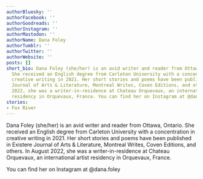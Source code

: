 ```yaml
---
authorBluesky: ''
authorFacebook: ''
authorGoodreads: ''
authorInstagram: ''
authorMastodon: ''
authorName: Dana Foley
authorTumblr: ''
authorTwitter: ''
authorWebsite: ''
posts: []
short_bio: Dana Foley (she/her) is an avid writer and reader from Ottawa, Ontario.
  She received an English degree from Carleton University with a concentration in
  creative writing in 2021. Her short stories and poems have been published in Existere
  Journal of Arts & Literature, Montreal Writes, Coven Editions, and others. In August
  2022, she was a writer-in-residence at Chateau Orquevaux, an international artist
  residency in Orquevaux, France. You can find her on Instagram at @dana.foley
stories:
- Fox River
---
```


Dana Foley (she/her) is an avid writer and reader from Ottawa, Ontario. She received an English degree from Carleton University with a concentration in creative writing in 2021. Her short stories and poems have been published in Existere Journal of Arts & Literature, Montreal Writes, Coven Editions, and others. In August 2022, she was a writer-in-residence at Chateau Orquevaux, an international artist residency in Orquevaux, France.

You can find her on Instagram at @dana.foley